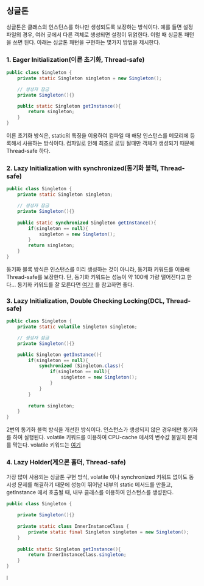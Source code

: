 ## 싱글톤
싱글톤은 클래스의 인스턴스를 하나만 생성되도록 보장하는 방식이다. 예를 들면 설정 파일의 경우, 여러 곳에서 다른 객체로 생성되면 설정이 뒤얽힌다. 이럴 때 싱글톤 패턴을 쓰면 된다. 아래는 싱글톤 패턴을 구현하는 몇가지 방법을 제시한다.

### 1. Eager Initialization(이른 초기화, Thread-safe)
```java
public class Singleton {
    private static Singleton singleton = new Singleton();

    // 생성자 잠금
    private Singleton(){}

    public static Singleton getInstance(){
        return singleton;
    }
}
```
이른 초기화 방식은, static의 특징을 이용하여 컴파일 때 해당 인스턴스를 메모리에 등록해서 사용하는 방식이다. 컴파일로 인해 최초로 로딩 될때만 객체가 생성되기 때문에 Thread-safe 하다.  

### 2. Lazy Initialization with synchronized(동기화 블럭, Thread-safe)
```java
public class Singleton {
    private static Singleton singleton;

    // 생성자 잠금
    private Singleton(){}
    
    public static synchronized Singleton getInstance(){
        if(singleton == null){
            singleton = new Singleton();
        }
        return singleton;
    }
}
```
동기화 블록 방식은 인스턴스를 미리 생성하는 것이 아니라, 동기화 키워드를 이용해 Thread-safe를 보장한다. 단, 동기화 키워드는 성능이 약 100배 가량 떨어진다고 한다... 동기화 키워드를 잘 모른다면 
[여기!](https://tourspace.tistory.com/54) 를 참고하면 좋다.

### 3. Lazy Initialization, Double Checking Locking(DCL, Thread-safe)
```java
public class Singleton {
    private static volatile Singleton singleton;

    // 생성자 잠금
    private Singleton(){}

    public Singleton getInstance(){
        if(singleton == null){
            synchronized (Singleton.class){
                if(singleton == null){
                    singleton = new Singleton();
                }
            }
        }
        
        return singleton;
    }
}
```
2번의 동기화 블럭 방식을 개선한 방식이다. 인스턴스가 생성되지 않은 경우에만 동기화를 하여 실행된다. volatile 키워드를 이용하여 CPU-cache 에서의 변수값 불일치 문제를 막는다. volatile 키워드는 
[여기](https://nesoy.github.io/articles/2018-06/Java-volatile)

### 4. Lazy Holder(게으론 홀더, Thread-safe)
가장 많이 사용되는 싱글톤 구현 방식, volatile 이나 synchronized 키워드 없이도 동시성 문제를 해결하기 때문에 성능이 뛰어남 내부의 static 메서드를 만들고, getInstance 에서 호출될 때, 내부 클래스를 이용하여 인스턴스를 생성한다. 
```java
public class Singleton {
    
    private Singleton(){}
    
    private static class InnerInstanceClass {
        private static final Singleton singleton = new Singleton();
    }
    
    public static Singleton getInstance(){
        return InnerInstanceClass.singleton;
    }
}
```
I
